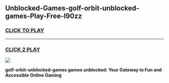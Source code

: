 
## Unblocked-Games-golf-orbit-unblocked-games-Play-Free-l90zz
<h3>
<a href="https://premium76.site?title=golf-orbit-unblocked-games&ref=21A">CLICK TO PLAY</a></h3>
<hr>

<h3>
<a href="https://premium76.site?title=golf-orbit-unblocked-games&ref=21A">CLICK 2 PLAY</a>
  
</h3>

<a href="https://premium76.site?title=golf-orbit-unblocked-games&ref=21A"><img src="https://clearcache.store/games.png"></a>


**golf-orbit-unblocked-games games unblocked: Your Gateway to Fun and Accessible Online Gaming**

